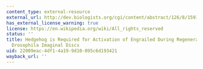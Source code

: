 ```yaml
---
content_type: external-resource
external_url: http://dev.biologists.org/cgi/content/abstract/126/8/1591
has_external_license_warning: true
license: https://en.wikipedia.org/wiki/All_rights_reserved
status: ''
title: Hedgehog is Required for Activation of Engrailed During Regeneration of Fragmented
  Drosophila Imaginal Discs
uid: 22009eac-4df1-4a19-9d10-095c6d193421
wayback_url: ''
---
```

